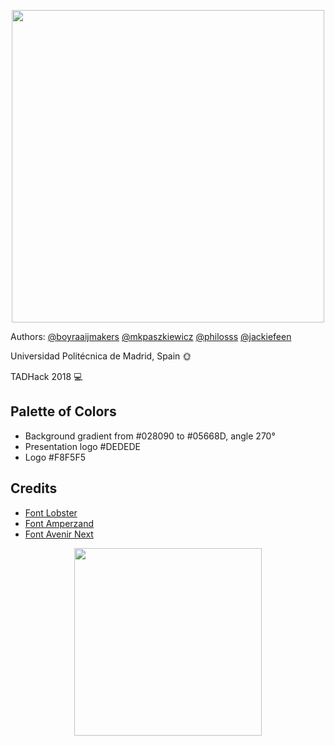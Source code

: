 <p align="center">
<a href="https://github.com/philosss/TrustIt."><img src="https://github.com/philosss/TrustIt./blob/master/Graphics/exports/full-logo-b-bg-2x.png?raw=true" width="500px"></a>
</p>

Authors: [@boyraaijmakers](https://github.com/boyraaijmakers) [@mkpaszkiewicz](https://github.com/mkpaszkiewicz)  [@philosss](https://github.com/philosss)  [@jackiefeen](https://github.com/jackiefeen)


Universidad Politécnica de Madrid, Spain 🌞


TADHack 2018 💻

## Palette of Colors
- Background gradient from #028090 to #05668D, angle 270°
- Presentation logo #DEDEDE
- Logo #F8F5F5


## Credits
- [Font Lobster](https://www.fontsquirrel.com/fonts/lobster)
- [Font Amperzand](https://www.dafont.com/amperzand.font)
- [Font Avenir Next](https://www.fonts.com/font/linotype/avenir-next)


<p align="center">
<a href="http://upm.es/"><img src="https://github.com/philosss/TrustIt./blob/master/Graphics/images/upm.png" width="300px"></a>
</p>
